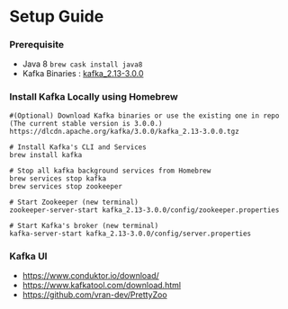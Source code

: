 # Setup Guide

### Prerequisite

- Java 8 `brew cask install java8`
- Kafka Binaries : [kafka_2.13-3.0.0](./kafka_2.13-3.0.0)

### Install Kafka Locally using Homebrew

```shell
#(Optional) Download Kafka binaries or use the existing one in repo (The current stable version is 3.0.0.)
https://dlcdn.apache.org/kafka/3.0.0/kafka_2.13-3.0.0.tgz

# Install Kafka's CLI and Services
brew install kafka

# Stop all kafka background services from Homebrew
brew services stop kafka
brew services stop zookeeper

# Start Zookeeper (new terminal)
zookeeper-server-start kafka_2.13-3.0.0/config/zookeeper.properties

# Start Kafka's broker (new terminal)
kafka-server-start kafka_2.13-3.0.0/config/server.properties 
```

### Kafka UI

- https://www.conduktor.io/download/
- https://www.kafkatool.com/download.html
- https://github.com/vran-dev/PrettyZoo